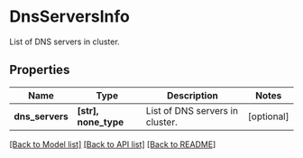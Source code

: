 # DnsServersInfo

List of DNS servers in cluster.

## Properties
Name | Type | Description | Notes
------------ | ------------- | ------------- | -------------
**dns_servers** | **[str], none_type** | List of DNS servers in cluster. | [optional] 

[[Back to Model list]](../README.md#documentation-for-models) [[Back to API list]](../README.md#documentation-for-api-endpoints) [[Back to README]](../README.md)


